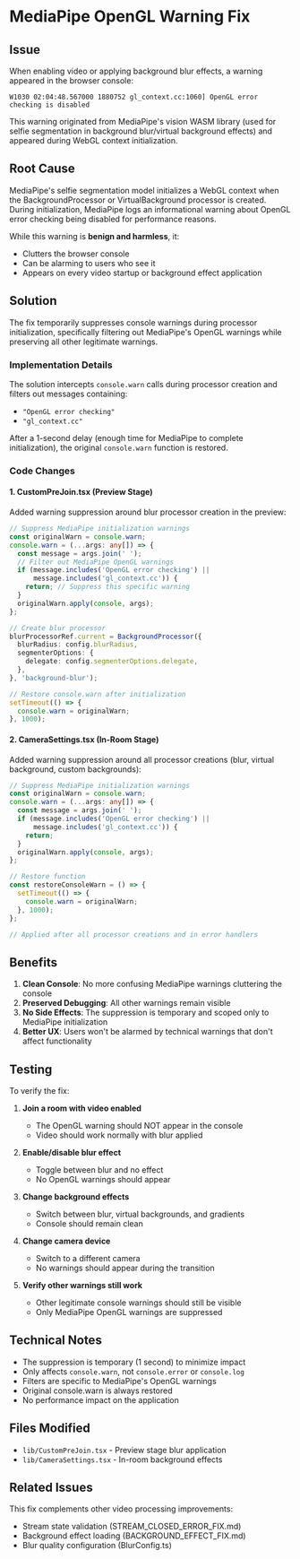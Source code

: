 # MediaPipe OpenGL Warning Fix

## Issue

When enabling video or applying background blur effects, a warning appeared in the browser console:

```
W1030 02:04:48.567000 1880752 gl_context.cc:1060] OpenGL error checking is disabled
```

This warning originated from MediaPipe's vision WASM library (used for selfie segmentation in background blur/virtual background effects) and appeared during WebGL context initialization.

## Root Cause

MediaPipe's selfie segmentation model initializes a WebGL context when the BackgroundProcessor or VirtualBackground processor is created. During initialization, MediaPipe logs an informational warning about OpenGL error checking being disabled for performance reasons.

While this warning is **benign and harmless**, it:
- Clutters the browser console
- Can be alarming to users who see it
- Appears on every video startup or background effect application

## Solution

The fix temporarily suppresses console warnings during processor initialization, specifically filtering out MediaPipe's OpenGL warnings while preserving all other legitimate warnings.

### Implementation Details

The solution intercepts `console.warn` calls during processor creation and filters out messages containing:
- `"OpenGL error checking"`
- `"gl_context.cc"`

After a 1-second delay (enough time for MediaPipe to complete initialization), the original `console.warn` function is restored.

### Code Changes

#### 1. CustomPreJoin.tsx (Preview Stage)

Added warning suppression around blur processor creation in the preview:

```typescript
// Suppress MediaPipe initialization warnings
const originalWarn = console.warn;
console.warn = (...args: any[]) => {
  const message = args.join(' ');
  // Filter out MediaPipe OpenGL warnings
  if (message.includes('OpenGL error checking') || 
      message.includes('gl_context.cc')) {
    return; // Suppress this specific warning
  }
  originalWarn.apply(console, args);
};

// Create blur processor
blurProcessorRef.current = BackgroundProcessor({
  blurRadius: config.blurRadius,
  segmenterOptions: {
    delegate: config.segmenterOptions.delegate,
  },
}, 'background-blur');

// Restore console.warn after initialization
setTimeout(() => {
  console.warn = originalWarn;
}, 1000);
```

#### 2. CameraSettings.tsx (In-Room Stage)

Added warning suppression around all processor creations (blur, virtual background, custom backgrounds):

```typescript
// Suppress MediaPipe initialization warnings
const originalWarn = console.warn;
console.warn = (...args: any[]) => {
  const message = args.join(' ');
  if (message.includes('OpenGL error checking') || 
      message.includes('gl_context.cc')) {
    return;
  }
  originalWarn.apply(console, args);
};

// Restore function
const restoreConsoleWarn = () => {
  setTimeout(() => {
    console.warn = originalWarn;
  }, 1000);
};

// Applied after all processor creations and in error handlers
```

## Benefits

1. **Clean Console**: No more confusing MediaPipe warnings cluttering the console
2. **Preserved Debugging**: All other warnings remain visible
3. **No Side Effects**: The suppression is temporary and scoped only to MediaPipe initialization
4. **Better UX**: Users won't be alarmed by technical warnings that don't affect functionality

## Testing

To verify the fix:

1. **Join a room with video enabled**
   - The OpenGL warning should NOT appear in the console
   - Video should work normally with blur applied

2. **Enable/disable blur effect**
   - Toggle between blur and no effect
   - No OpenGL warnings should appear

3. **Change background effects**
   - Switch between blur, virtual backgrounds, and gradients
   - Console should remain clean

4. **Change camera device**
   - Switch to a different camera
   - No warnings should appear during the transition

5. **Verify other warnings still work**
   - Other legitimate console warnings should still be visible
   - Only MediaPipe OpenGL warnings are suppressed

## Technical Notes

- The suppression is temporary (1 second) to minimize impact
- Only affects `console.warn`, not `console.error` or `console.log`
- Filters are specific to MediaPipe's OpenGL warnings
- Original console.warn is always restored
- No performance impact on the application

## Files Modified

- `lib/CustomPreJoin.tsx` - Preview stage blur application
- `lib/CameraSettings.tsx` - In-room background effects

## Related Issues

This fix complements other video processing improvements:
- Stream state validation (STREAM_CLOSED_ERROR_FIX.md)
- Background effect loading (BACKGROUND_EFFECT_FIX.md)
- Blur quality configuration (BlurConfig.ts)

